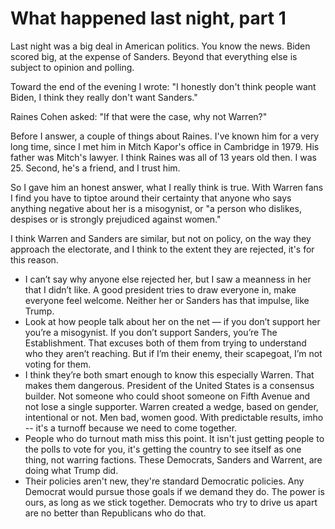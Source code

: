 # What happened last night, part 1
Last night was a big deal in American politics. You know the news. Biden scored big, at the expense of Sanders. Beyond that everything else is subject to opinion and polling. 

Toward the end of the evening I wrote: "I honestly don't think people want Biden, I think they really don't want Sanders."

Raines Cohen asked: "If that were the case, why not Warren?" 

Before I answer, a couple of things about Raines. I've known him for a very long time, since I met him in Mitch Kapor's office in Cambridge in 1979. His father was Mitch's lawyer. I think Raines was all of 13 years old then. I was 25. Second, he's a friend, and I trust him. 

So I gave him an honest answer, what I really think is true. With Warren fans I find you have to tiptoe around their certainty that anyone who says anything negative about her is a misogynist, or "a person who dislikes, despises or is strongly prejudiced against women." 

I think Warren and Sanders are similar, but not on policy, on the way they approach the electorate, and I think to the extent they are rejected, it's for this reason.
* I can’t say why anyone else rejected her, but I saw a meanness in her that I didn’t like. A good president tries to draw everyone in, make everyone feel welcome. Neither her or Sanders has that impulse, like Trump.
* Look at how people talk about her on the net — if you don’t support her you’re a misogynist. If you don’t support Sanders, you’re The Establishment. That excuses both of them from trying to understand who they aren’t reaching. But if I’m their enemy, their scapegoat, I’m not voting for them. 
* I think they’re both smart enough to know this especially Warren. That makes them dangerous. President of the United States is a consensus builder. Not someone who could shoot someone on Fifth Avenue and not lose a single supporter. Warren created a wedge, based on gender, intentional or not. Men bad, women good. With predictable results, imho -- it's a turnoff because we need to come together. 
* People who do turnout math miss this point. It isn't just getting people to the polls to vote for you, it's getting the country to see itself as one thing, not warring factions. These Democrats, Sanders and Warrent, are doing what Trump did. 
* Their policies aren't new, they're standard Democratic policies. Any Democrat would pursue those goals if we demand they do. The power is ours, as long as we stick together. Democrats who try to drive us apart are no better than Republicans who do that.

